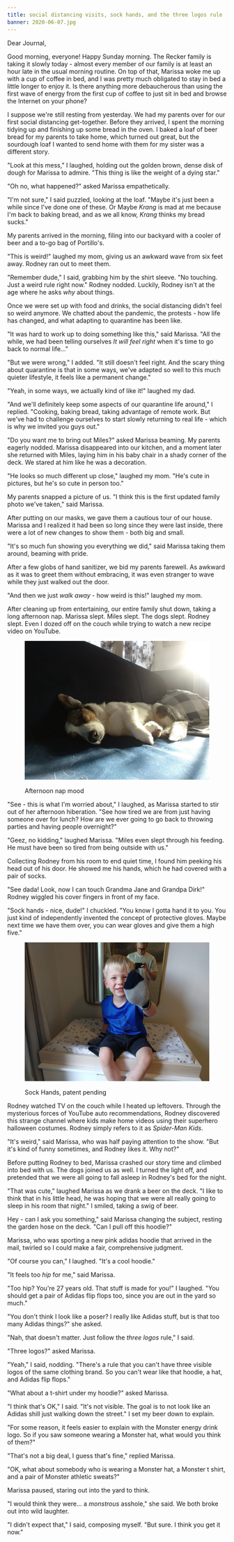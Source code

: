 ```yaml
---
title: social distancing visits, sock hands, and the three logos rule
banner: 2020-06-07.jpg
---
```


Dear Journal,

Good morning, everyone!  Happy Sunday morning.  The Recker family is
taking it slowly today - almost every member of our family is at least
an hour late in the usual morning routine. On top of that, Marissa
woke me up with a cup of coffee in bed, and I was pretty much
obligated to stay in bed a little longer to enjoy it.  Is there
anything more debaucherous than using the first wave of energy from
the first cup of coffee to just sit in bed and browse the Internet on
your phone?

I suppose we're still resting from yesterday.  We had my parents over
for our first social distancing get-together.  Before they arrived, I
spent the morning tidying up and finishing up some bread in the oven.
I baked a loaf of beer bread for my parents to take home, which turned
out great, but the sourdough loaf I wanted to send home with them for
my sister was a different story.

"Look at this mess," I laughed, holding out the golden brown, dense
disk of dough for Marissa to admire.  "This thing is like the weight
of a dying star."

"Oh no, what happened?" asked Marissa empathetically.

"I'm not sure," I said puzzled, looking at the loaf.  "Maybe it's just
been a while since I've done one of these.  Or Maybe _Krang_ is mad at
me because I'm back to baking bread, and as we all know, _Krang_
thinks my bread sucks."

My parents arrived in the morning, filing into our backyard with
a cooler of beer and a to-go bag of Portillo's.

"This is weird!" laughed my mom, giving us an awkward wave from six
feet away.  Rodney ran out to meet them.

"Remember dude," I said, grabbing him by the shirt sleeve.  "No
touching.  Just a weird rule right now."  Rodney nodded.  Luckily,
Rodney isn't at the age where he asks _why_ about things.

Once we were set up with food and drinks, the social distancing didn't
feel so weird anymore.  We chatted about the pandemic, the protests -
how life has changed, and what adapting to quarantine has been like.

"It was hard to work up to doing something like this," said Marissa.
"All the while, we had been telling ourselves _It will feel right_
when it's time to go back to normal life..."

"But we were wrong," I added.  "It still doesn't feel right.  And the
scary thing about quarantine is that in some ways, we've adapted so
well to this much quieter lifestyle, it feels like a permanent
change."

"Yeah, in some ways, we actually kind of like it!" laughed my dad.

"And we'll definitely keep some aspects of our quarantine life
around," I replied.  "Cooking, baking bread, taking advantage of
remote work.  But we've had to challenge ourselves to start slowly
returning to real life - which is why we invited you guys out."

"Do you want me to bring out Miles?" asked Marissa beaming.  My
parents eagerly nodded.  Marissa disappeared into our kitchen, and a
moment later she returned with Miles, laying him in his baby chair in
a shady corner of the deck.  We stared at him like he was a
decoration.

"He looks so much different up close," laughed my mom.  "He's cute in
pictures, but he's so cute in person too."

My parents snapped a picture of us.  "I think this is the first
updated family photo we've taken," said Marissa.

After putting on our masks, we gave them a cautious tour of our house.
Marissa and I realized it had been so long since they were last
inside, there were a lot of new changes to show them - both big and
small.

"It's so much fun showing you everything we did," said Marissa taking
them around, beaming with pride.

After a few globs of hand sanitizer, we bid my parents farewell.  As
awkward as it was to greet them without embracing, it was even
stranger to wave while they just walked out the door.

"And then we just _walk away_ - how weird is this!" laughed my mom.

After cleaning up from entertaining, our entire family shut down,
taking a long afternoon nap.  Marissa slept.  Miles slept.  The dogs
slept.  Rodney slept.  Even I dozed off on the couch while trying to
watch a new recipe video on YouTube.

<figure>
  <a href="/images/ziggy-sleeping.jpg">
    <img alt="ziggy sleeping" src="/images/ziggy-sleeping.jpg"/>
  </a>
  <figcaption>
    <p>Afternoon nap mood</p>
  </figcaption>
</figure>

"See - this is what I'm worried about," I laughed, as Marissa started
to stir out of her afternoon hiberation.  "See how tired we are from
just having someone over for lunch?  How are we ever going to go back
to throwing parties and having people overnight?"

"Geez, no kidding," laughed Marissa.  "Miles even slept through his
feeding.  He must have been so tired from being outside with us."

Collecting Rodney from his room to end quiet time, I found him peeking
his head out of his door.  He showed me his hands, which he had
covered with a pair of socks.

"See dada!  Look, now I can touch Grandma Jane and Grandpa Dirk!"
Rodney wiggled his cover fingers in front of my face.

"Sock hands - nice, dude!"  I chuckled.  "You know I gotta hand it to
you.  You just kind of independently invented the concept of
protective gloves.  Maybe next time we have them over, you can wear
gloves and give them a high five."

<figure>
  <a href="/images/sock-hands.jpg">
    <img alt="sock hands" src="/images/sock-hands.jpg"/>
  </a>
  <figcaption>
    <p>Sock Hands, patent pending</p>
  </figcaption>
</figure>

Rodney watched TV on the couch while I heated up leftovers.  Through
the mysterious forces of YouTube auto recommendations, Rodney
discovered this strange channel where kids make home videos using
their superhero halloween costumes.  Rodney simply refers to it as
_Spider-Man Kids_.

"It's weird," said Marissa, who was half paying attention to the show.
"But it's kind of funny sometimes, and Rodney likes it.  Why not?"

Before putting Rodney to bed, Marissa crashed our story time and
climbed into bed with us.  The dogs joined us as well.  I turned the
light off, and pretended that we were all going to fall asleep in
Rodney's bed for the night.

"That was cute," laughed Marissa as we drank a beer on the deck.  "I
like to think that in his little head, he was hoping that we were all
really going to sleep in his room that night."  I smiled, taking a
swig of beer.

Hey - can I ask you something," said Marissa changing the subject,
resting the garden hose on the deck.  "Can I pull off this hoodie?"

Marissa, who was sporting a new pink adidas hoodie that arrived in the
mail, twirled so I could make a fair, comprehensive judgment.

"Of course you can," I laughed.  "It's a cool hoodie."

"It feels too _hip_ for me," said Marissa.

"Too hip?  You're 27 years old.  That stuff is made for you!" I
laughed.  "You should get a pair of Adidas flip flops too, since
you are out in the yard so much."

"You don't think I look like a poser?  I really like Adidas stuff, but
is that too many Adidas things?" she asked.

"Nah, that doesn't matter.  Just follow the _three logos_ rule," I
said.

"Three logos?" asked Marissa.

"Yeah," I said, nodding.  "There's a rule that you can't have three
visible logos of the same clothing brand.  So you can't wear like that
hoodie, a hat, and Adidas flip flops."

"What about a t-shirt under my hoodie?" asked Marissa.

"I think that's OK," I said.  "It's not visible.  The goal is to not
look like an Adidas shill just walking down the street."  I set my
beer down to explain.

"For some reason, it feels easier to explain with the Monster energy
drink logo.  So if you saw someone wearing a Monster hat, what would
you think of them?"

"That's not a big deal, I guess that's fine," replied Marissa.

"OK, what about somebody who is wearing a Monster hat, a Monster t
shirt, and a pair of Monster athletic sweats?"

Marissa paused, staring out into the yard to think.

"I would think they were... a _monstrous_ asshole," she said.  We both
broke out into wild laughter.

"I didn't expect that," I said, composing myself.  "But sure.  I think
you get it now."
